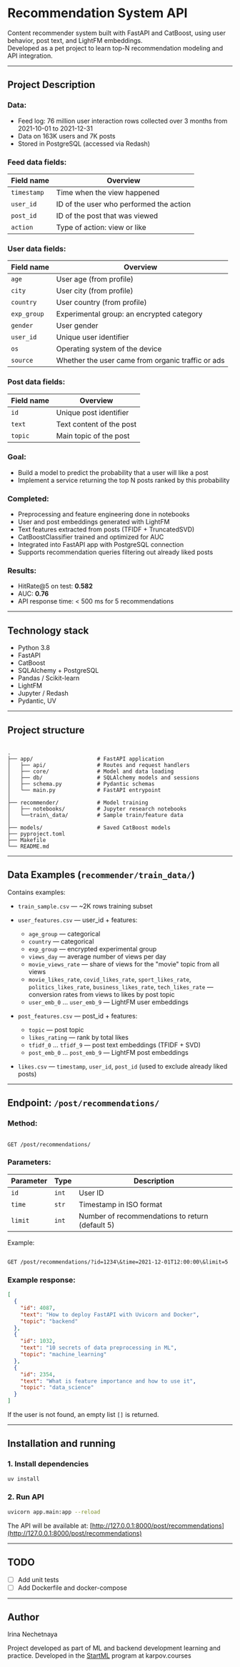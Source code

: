 
# Recommendation System API

Content recommender system built with FastAPI and CatBoost, using user behavior, post text, and LightFM embeddings.  
Developed as a pet project to learn top-N recommendation modeling and API integration.

---

## Project Description

###  Data:
- Feed log: 76 million user interaction rows collected over 3 months from 2021-10-01 to 2021-12-31  
- Data on 163K users and 7K posts  
- Stored in PostgreSQL (accessed via Redash)

### Feed data fields:
| Field name | Overview                                                                                      |
|------------|-----------------------------------------------------------------------------------------------|
| `timestamp` | Time when the view happened                                                                 |
| `user_id`   | ID of the user who performed the action                                                     |
| `post_id`   | ID of the post that was viewed                                                              |
| `action`    | Type of action: view or like                                                                |

### User data fields:
| Field name | Overview                                         |
|------------|--------------------------------------------------|
| `age`      | User age (from profile)                          |
| `city`     | User city (from profile)                         |
| `country`  | User country (from profile)                      |
| `exp_group`| Experimental group: an encrypted category       |
| `gender`   | User gender                                      |
| `user_id`  | Unique user identifier                           |
| `os`       | Operating system of the device                   |
| `source`   | Whether the user came from organic traffic or ads|

### Post data fields:
| Field name | Overview                 |
|------------|--------------------------|
| `id`       | Unique post identifier   |
| `text`     | Text content of the post |
| `topic`    | Main topic of the post   |

### Goal:
- Build a model to predict the probability that a user will like a post  
- Implement a service returning the top N posts ranked by this probability

### Completed:
- Preprocessing and feature engineering done in notebooks  
- User and post embeddings generated with LightFM  
- Text features extracted from posts (TFIDF + TruncatedSVD)  
- CatBoostClassifier trained and optimized for AUC  
- Integrated into FastAPI app with PostgreSQL connection  
- Supports recommendation queries filtering out already liked posts

### Results:
- HitRate@5 on test: **0.582**  
- AUC: **0.76**  
- API response time: < 500 ms for 5 recommendations

---

## Technology stack

- Python 3.8  
- FastAPI  
- CatBoost  
- SQLAlchemy + PostgreSQL  
- Pandas / Scikit-learn  
- LightFM  
- Jupyter / Redash  
- Pydantic, UV

---

## Project structure

```

.
├── app/                    # FastAPI application
│   ├── api/                # Routes and request handlers
│   ├── core/               # Model and data loading
│   ├── db/                 # SQLAlchemy models and sessions
│   ├── schema.py           # Pydantic schemas
│   └── main.py             # FastAPI entrypoint
│
├── recommender/            # Model training
│   ├── notebooks/          # Jupyter research notebooks
│   └──train\_data/         # Sample train/feature data         
│
├── models/                 # Saved CatBoost models
├── pyproject.toml
├── Makefile
└── README.md

```

---

## Data Examples (`recommender/train_data/`)

Contains examples:

- `train_sample.csv` — ~2K rows training subset

- `user_features.csv` — user_id + features:
  - `age_group` — categorical  
  - `country` — categorical  
  - `exp_group` — encrypted experimental group  
  - `views_day` — average number of views per day  
  - `movie_views_rate` — share of views for the "movie" topic from all views  
  - `movie_likes_rate`, `covid_likes_rate`, `sport_likes_rate`, `politics_likes_rate`, `business_likes_rate`, `tech_likes_rate` — conversion rates from views to likes by post topic  
  - `user_emb_0` … `user_emb_9` — LightFM user embeddings

- `post_features.csv` — post_id + features:
  - `topic` — post topic  
  - `likes_rating` — rank by total likes  
  - `tfidf_0` … `tfidf_9` — post text embeddings (TFIDF + SVD)  
  - `post_emb_0` … `post_emb_9` — LightFM post embeddings

- `likes.csv` — `timestamp`, `user_id`, `post_id` (used to exclude already liked posts)

---

## Endpoint: `/post/recommendations/`

### Method:
```

GET /post/recommendations/

```

### Parameters:
| Parameter | Type   | Description                                   |
|-----------|--------|-----------------------------------------------|
| `id`      | `int`  | User ID                                      |
| `time`    | `str`  | Timestamp in ISO format                       |
| `limit`   | `int`  | Number of recommendations to return (default 5) |

Example:
```

GET /post/recommendations/?id=1234\&time=2021-12-01T12:00:00\&limit=5

````

### Example response:
```json
[
  {
    "id": 4087,
    "text": "How to deploy FastAPI with Uvicorn and Docker",
    "topic": "backend"
  },
  {
    "id": 1032,
    "text": "10 secrets of data preprocessing in ML",
    "topic": "machine_learning"
  },
  {
    "id": 2354,
    "text": "What is feature importance and how to use it",
    "topic": "data_science"
  }
]
````

If the user is not found, an empty list `[]` is returned.

---

## Installation and running

### 1. Install dependencies

```bash
uv install
```

### 2. Run API

```bash
uvicorn app.main:app --reload
```

The API will be available at:
[http://127.0.0.1:8000/post/recommendations](http://127.0.0.1:8000/post/recommendations)

---

##  TODO

* [ ] Add unit tests
* [ ] Add Dockerfile and docker-compose

---

## Author

Irina Nechetnaya

Project developed as part of ML and backend development learning and practice.
Developed in the [StartML](https://karpov.courses/ml-start) program at karpov.courses
